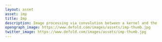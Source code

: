 ```yaml
---
layout: asset
asset: imp
title: Imp
description: Image processing via convolution between a kernel and the image.
opengraph_image: https://www.defold.com/images/assets/imp-thumb.jpg
twitter_image: https://www.defold.com/images/assets/imp-thumb.jpg
---
```

